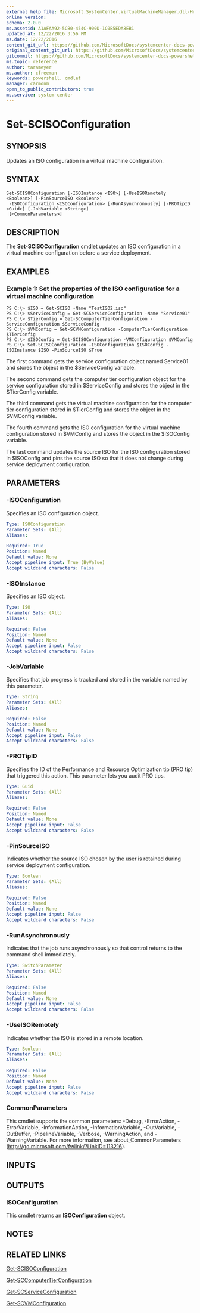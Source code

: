 ```yaml
---
external help file: Microsoft.SystemCenter.VirtualMachineManager.dll-Help.xml
online version: 
schema: 2.0.0
ms.assetid: A1AFAA92-5CB0-454C-900D-1C0B5EDA8EB1
updated_at: 12/22/2016 3:56 PM
ms.date: 12/22/2016
content_git_url: https://github.com/MicrosoftDocs/systemcenter-docs-powershell/blob/master/systemcenter-cmdlets/SystemCenter2016/VirtualMachineManager/vlatest/Set-SCISOConfiguration.md
original_content_git_url: https://github.com/MicrosoftDocs/systemcenter-docs-powershell/blob/master/systemcenter-cmdlets/SystemCenter2016/VirtualMachineManager/vlatest/Set-SCISOConfiguration.md
gitcommit: https://github.com/MicrosoftDocs/systemcenter-docs-powershell/blob/96e5647587661652225fbdd2c797cd4d59d542bc/systemcenter-cmdlets/SystemCenter2016/VirtualMachineManager/vlatest/Set-SCISOConfiguration.md
ms.topic: reference
author: tarameyer
ms.author: cfreeman
keywords: powershell, cmdlet
manager: carmonm
open_to_public_contributors: true
ms.service: system-center
---
```


# Set-SCISOConfiguration

## SYNOPSIS
Updates an ISO configuration in a virtual machine configuration.

## SYNTAX

```
Set-SCISOConfiguration [-ISOInstance <ISO>] [-UseISORemotely <Boolean>] [-PinSourceISO <Boolean>]
 -ISOConfiguration <ISOConfiguration> [-RunAsynchronously] [-PROTipID <Guid>] [-JobVariable <String>]
 [<CommonParameters>]
```

## DESCRIPTION
The **Set-SCISOConfiguration** cmdlet updates an ISO configuration in a virtual machine configuration before a service deployment.

## EXAMPLES

### Example 1: Set the properties of the ISO configuration for a virtual machine configuration
```
PS C:\> $ISO = Get-SCISO -Name "TestISO2.iso"
PS C:\> $ServiceConfig = Get-SCServiceConfiguration -Name "Service01"
PS C:\> $TierConfig = Get-SCComputerTierConfiguration -ServiceConfiguration $ServiceConfig
PS C:\> $VMConfig = Get-SCVMConfiguration -ComputerTierConfiguration $TierConfig
PS C:\> $ISOConfig = Get-SCISOConfiguration -VMConfiguration $VMConfig
PS C:\> Set-SCISOConfiguration -ISOConfiguration $ISOConfig -ISOInstance $ISO -PinSourceISO $True
```

The first command gets the service configuration object named Service01 and stores the object in the $ServiceConfig variable.

The second command gets the computer tier configuration object for the service configuration stored in $ServiceConfig and stores the object in the $TierConfig variable.

The third command gets the virtual machine configuration for the computer tier configuration stored in $TierConfig and stores the object in the $VMConfig variable.

The fourth command gets the ISO configuration for the virtual machine configuration stored in $VMConfig and stores the object in the $ISOConfig variable.

The last command updates the source ISO for the ISO configuration stored in $ISOConfig and pins the source ISO so that it does not change during service deployment configuration.

## PARAMETERS

### -ISOConfiguration
Specifies an ISO configuration object.

```yaml
Type: ISOConfiguration
Parameter Sets: (All)
Aliases: 

Required: True
Position: Named
Default value: None
Accept pipeline input: True (ByValue)
Accept wildcard characters: False
```

### -ISOInstance
Specifies an ISO object.

```yaml
Type: ISO
Parameter Sets: (All)
Aliases: 

Required: False
Position: Named
Default value: None
Accept pipeline input: False
Accept wildcard characters: False
```

### -JobVariable
Specifies that job progress is tracked and stored in the variable named by this parameter.

```yaml
Type: String
Parameter Sets: (All)
Aliases: 

Required: False
Position: Named
Default value: None
Accept pipeline input: False
Accept wildcard characters: False
```

### -PROTipID
Specifies the ID of the Performance and Resource Optimization tip (PRO tip) that triggered this action.
This parameter lets you audit PRO tips.

```yaml
Type: Guid
Parameter Sets: (All)
Aliases: 

Required: False
Position: Named
Default value: None
Accept pipeline input: False
Accept wildcard characters: False
```

### -PinSourceISO
Indicates whether the source ISO chosen by the user is retained during service deployment configuration.

```yaml
Type: Boolean
Parameter Sets: (All)
Aliases: 

Required: False
Position: Named
Default value: None
Accept pipeline input: False
Accept wildcard characters: False
```

### -RunAsynchronously
Indicates that the job runs asynchronously so that control returns to the command shell immediately.

```yaml
Type: SwitchParameter
Parameter Sets: (All)
Aliases: 

Required: False
Position: Named
Default value: None
Accept pipeline input: False
Accept wildcard characters: False
```

### -UseISORemotely
Indicates whether the ISO is stored in a remote location.

```yaml
Type: Boolean
Parameter Sets: (All)
Aliases: 

Required: False
Position: Named
Default value: None
Accept pipeline input: False
Accept wildcard characters: False
```

### CommonParameters
This cmdlet supports the common parameters: -Debug, -ErrorAction, -ErrorVariable, -InformationAction, -InformationVariable, -OutVariable, -OutBuffer, -PipelineVariable, -Verbose, -WarningAction, and -WarningVariable. For more information, see about_CommonParameters (http://go.microsoft.com/fwlink/?LinkID=113216).

## INPUTS

## OUTPUTS

### ISOConfiguration
This cmdlet returns an **ISOConfiguration** object.

## NOTES

## RELATED LINKS

[Get-SCISOConfiguration](xref:SystemCenter2016/VirtualMachineManager/vlatest/Get-SCISOConfiguration.md)

[Get-SCComputerTierConfiguration](xref:SystemCenter2016/VirtualMachineManager/vlatest/Get-SCComputerTierConfiguration.md)

[Get-SCServiceConfiguration](xref:SystemCenter2016/VirtualMachineManager/vlatest/Get-SCServiceConfiguration.md)

[Get-SCVMConfiguration](xref:SystemCenter2016/VirtualMachineManager/vlatest/Get-SCVMConfiguration.md)

